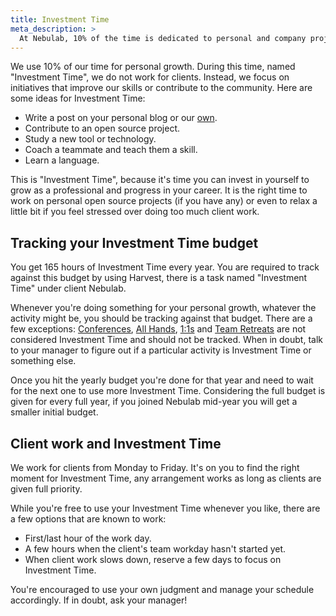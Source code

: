 ```yaml
---
title: Investment Time
meta_description: >
  At Nebulab, 10% of the time is dedicated to personal and company projects. Sounds interesting? Read on!
---
```


We use 10% of our time for personal growth. During this time, named "Investment Time", we do not work for clients.
Instead, we focus on initiatives that improve our skills or contribute to the community.
Here are some ideas for Investment Time:

- Write a post on your personal blog or our [own](working-on-nebulab/blog).
- Contribute to an open source project.
- Study a new tool or technology.
- Coach a teammate and teach them a skill.
- Learn a language.

This is "Investment Time", because it's time you can invest in yourself to grow as a professional and progress
in your career. It is the right time to work on personal open source projects (if you have any) or even to relax
a little bit if you feel stressed over doing too much client work.

## Tracking your Investment Time budget

You get 165 hours of Investment Time every year. You are required to track against this budget by using Harvest,
there is a task named "Investment Time" under client Nebulab.

Whenever you're doing something for your personal growth, whatever the activity might be, you should be tracking
against that budget. There are a few exceptions: [Conferences](personal-growth/conferences),
[All Hands](how-we-work/all-hands-meeting), [1:1s](personal-growth/coaching-and-one-on-ones) and
[Team Retreats](/people-ops/travel-policy/#team-retreats) are not considered Investment Time and should not be
tracked. When in doubt, talk to your manager to figure out if a particular activity is Investment Time or something else.

Once you hit the yearly budget you're done for that year and need to wait for the next one to use more Investment
Time. Considering the full budget is given for every full year, if you joined Nebulab mid-year you will get a smaller
initial budget.

## Client work and Investment Time

We work for clients from Monday to Friday. It's on you to find the right moment for Investment Time, any arrangement
works as long as clients are given full priority.

While you're free to use your Investment Time whenever you like, there are a few options that are known to work:

- First/last hour of the work day.
- A few hours when the client's team workday hasn't started yet.
- When client work slows down, reserve a few days to focus on Investment Time.

 You're encouraged to use your own judgment and manage your schedule accordingly. If in doubt, ask your manager!
